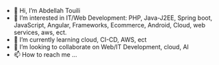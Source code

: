 - 👋 Hi, I’m Abdellah Touili
- 👀 I’m interested in IT/Web Development: PHP, Java-J2EE, Spring boot, JavaScript, Angular, Frameworks, Ecommerce, Android, Cloud, web services, aws, ect.
- 🌱 I’m currently learning cloud, CI-CD, AWS, ect
- 💞️ I’m looking to collaborate on Web/IT Development, cloud, AI
- 📫 How to reach me ...

<!---
atouili/atouili is a ✨ special ✨ repository because its `README.md` (this file) appears on your GitHub profile.
You can click the Preview link to take a look at your changes.
--->
